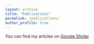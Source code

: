 ```yaml
---
layout: archive
title: "Publications"
permalink: /publications/
author_profile: true
---
```


  You can find my articles on [Google Sholar](https://scholar.google.se/citations?user=evIc2vQAAAAJ&hl=sv) 

